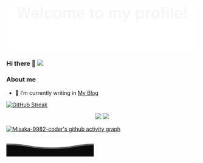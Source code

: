 ![](./assets/Bottom_up.svg)

### Hi there 👋 ![](https://komarev.com/ghpvc/?username=Misaka-9982-coder)

<!--
**Misaka-9982-coder/Misaka-9982-coder** is a ✨ _special_ ✨ repository because its `README.md` (this file) appears on your GitHub profile.

Here are some ideas to get you started:

- 🔭 I’m currently working on ...
- 🌱 I’m currently learning ...
- 👯 I’m looking to collaborate on ...
- 🤔 I’m looking for help with ...
- 💬 Ask me about ...
- 📫 How to reach me: ...
- 😄 Pronouns: ...
- ⚡ Fun fact: ...
-->
### About me
 - 🌱 I’m currently writing in [My Blog](http://www.misaka-9982.com/)


[![GitHub Streak](http://github-readme-streak-stats.herokuapp.com?user=Misaka-9982-coder&hide_border=true&date_format=M%20j%5B%2C%20Y%5D)](https://git.io/streak-stats)

<div align="center">
<span>  </span>
<img height="170px" src="https://github-readme-stats.vercel.app/api?username=Misaka-9982-coder" /><span>  </span><img height="170px" src="https://github-readme-stats.vercel.app/api/top-langs/?username=Misaka-9982-coder&layout=compact&langs_count=8" />
<span>  </span>
</div>


[![Misaka-9982-coder's github activity graph](https://github-readme-activity-graph.cyclic.app/graph?username=Misaka-9982-coder&theme=github-compact)](https://github.com/Misaka-9982-coder/github-readme-activity-graph)

![](./assets/Bottom_down.svg)
